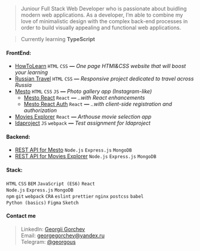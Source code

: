 > Juniour Full Stack Web Developer who is passionate about buidling modern web applications. 
As a developer, I’m able to combine my love of minimalistic design with the complex back-end processes in order to build visually appealing and functional web applications.

> Currently learning **TypeScript**

#### FrontEnd:
* [HowToLearn](https://github.com/GeoGeorgeous/how-to-learn) `HTML` `CSS` **—** *One page HTMl&CSS website that will boost your learning*
* [Russian Travel](https://github.com/GeoGeorgeous/russian-travel) `HTML` `CSS` **—** *Responsive project dedicated to travel across Russia*
* [Mesto](https://github.com/GeoGeorgeous/mesto) `HTML` `CSS` `JS` **—** *Photo gallery app (Instagram-like)*
	- [Mesto React](https://github.com/GeoGeorgeous/mesto-react) `React` **—** *..with React enhancements*
	- [Mesto React Auth](https://github.com/GeoGeorgeous/react-mesto-auth) `React` **—** *..with client-side registration and authorization*
* [Movies Explorer](https://github.com/GeoGeorgeous/movies-explorer-frontend) `React` **—** *Arthouse movie selection app*
* [Idaproject](https://github.com/GeoGeorgeous/idaproject) `JS` `webpack` **—** *Test assignment for Idaproject*

#### Backend:
* [REST API for Mesto](https://github.com/GeoGeorgeous/express-mesto) `Node.js` `Express.js` `MongoDB`
* [REST API for Movies Explorer](https://github.com/GeoGeorgeous/movies-explorer-api) `Node.js` `Express.js` `MongoDB`

#### Stack:
`HTML` `CSS` `BEM` `JavaScript (ES6)` `React`\
`Node.js` `Express.js` `MongoDB`\
`npm` `git` `webpack` `CRA` `eslint` `prettier` `nginx` `postcss` `babel`\
`Python (basics)` `Figma` `Sketch`

#### Contact me
> LinkedIn: [Georgii Gorchev](https://www.linkedin.com/in/georgii-gorchev-605320213/)\
> Email: georgegorchev@yandex.ru\
> Telegram: [@georgous](https://t.me/georgous)

